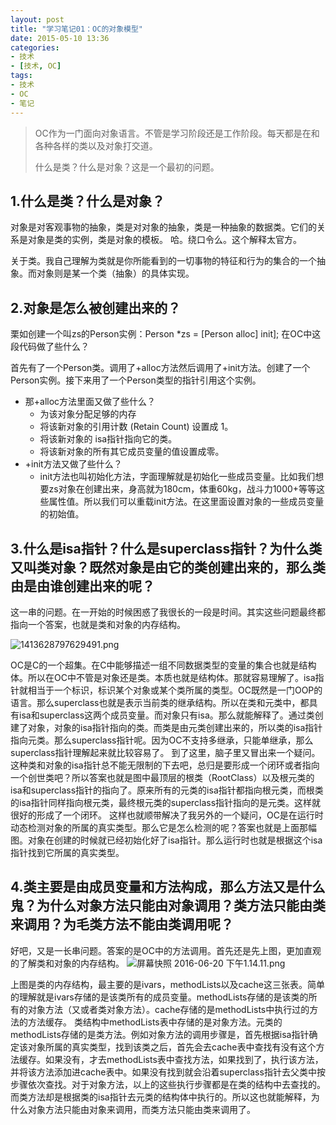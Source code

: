 ```yaml
---
layout: post
title: "学习笔记01：OC的对象模型"
date: 2015-05-10 13:36
categories: 
- 技术
- [技术, OC]
tags: 
- 技术
- OC
- 笔记
---
```


> OC作为一门面向对象语言。不管是学习阶段还是工作阶段。每天都是在和各种各样的类以及对象打交道。
>
> 什么是类？什么是对象？这是一个最初的问题。

## 1.什么是类？什么是对象？
对象是对客观事物的抽象，类是对对象的抽象，类是一种抽象的数据类。它们的关系是对象是类的实例，类是对象的模板。
哈。绕口令么。这个解释太官方。

关于类。我自己理解为类就是你所能看到的一切事物的特征和行为的集合的一个抽象。而对象则是某一个类（抽象）的具体实现。
<!-- more -->

## 2.对象是怎么被创建出来的？
栗如创建一个叫zs的Person实例：Person *zs = [Person alloc] init];
在OC中这段代码做了些什么？

首先有了一个Person类。调用了+alloc方法然后调用了+init方法。创建了一个Person实例。接下来用了一个Person类型的指针引用这个实例。

  * 那+alloc方法里面又做了些什么？
    * 为该对象分配足够的内存 
    * 将该新对象的引用计数 (Retain Count) 设置成 1。
    * 将该新对象的 isa指针指向它的类。
    * 将该新对象的所有其它成员变量的值设置成零。
  * +init方法又做了些什么？
    * init方法也叫初始化方法，字面理解就是初始化一些成员变量。比如我们想要zs对象在创建出来，身高就为180cm，体重60kg，战斗力1000+等等这些属性值。所以我们可以重载init方法。在这里面设置对象的一些成员变量的初始值。


## 3.什么是isa指针？什么是superclass指针？为什么类又叫类对象？既然对象是由它的类创建出来的，那么类由是由谁创建出来的呢？
这一串的问题。在一开始的时候困惑了我很长的一段是时间。其实这些问题最终都指向一个答案，也就是类和对象的内存结构。

![1413628797629491.png](http://upload-images.jianshu.io/upload_images/1488967-42b2c729e2ccb283.png?imageMogr2/auto-orient/strip%7CimageView2/2/w/1240)

OC是C的一个超集。在C中能够描述一组不同数据类型的变量的集合也就是结构体。所以在OC中不管是对象还是类。本质也就是结构体。那就容易理解了。isa指针就相当于一个标识，标识某个对象或某个类所属的类型。OC既然是一门OOP的语言。那么superclass也就是表示当前类的继承结构。所以在类和元类中，都具有isa和superclass这两个成员变量。而对象只有isa。那么就能解释了。通过类创建了对象，对象的isa指针指向的类。而类是由元类创建出来的，所以类的isa指针指向元类。那么superclass指针呢。因为OC不支持多继承，只能单继承，那么superclass指针理解起来就比较容易了。
到了这里，脑子里又冒出来一个疑问。这种类和对象的isa指针总不能无限制的下去吧，总归是要形成一个闭环或者指向一个创世类吧？所以答案也就是图中最顶层的根类（RootClass）以及根元类的isa和superclass指针的指向了。原来所有的元类的isa指针都指向根元类，而根类的isa指针同样指向根元类，最终根元类的superclass指针指向的是元类。这样就很好的形成了一个闭环。
这样也就顺带解决了我另外的一个疑问，OC是在运行时动态检测对象的所属的真实类型。那么它是怎么检测的呢？答案也就是上面那幅图。对象在创建的时候就已经初始化好了isa指针。那么运行时也就是根据这个isa指针找到它所属的真实类型。

## 4.类主要是由成员变量和方法构成，那么方法又是什么鬼？为什么对象方法只能由对象调用？类方法只能由类来调用？为毛类方法不能由类调用呢？

好吧，又是一长串问题。答案的是OC中的方法调用。首先还是先上图，更加直观的了解类和对象的内存结构。
![屏幕快照 2016-06-20 下午1.14.11.png](http://upload-images.jianshu.io/upload_images/1488967-d99981018e89101a.png?imageMogr2/auto-orient/strip%7CimageView2/2/w/1240)

上图是类的内存结构，最主要的是ivars，methodLists以及cache这三张表。简单的理解就是ivars存储的是该类所有的成员变量。methodLists存储的是该类的所有的对象方法（又或者类对象方法）。cache存储的是methodLists中执行过的方法的方法缓存。
类结构中methodLists表中存储的是对象方法。元类的methodLists存储的是类方法。例如对象方法的调用步骤是，首先根据isa指针确定该对象所属的真实类型，找到该类之后，首先会去cache表中查找有没有这个方法缓存。如果没有，才去methodLists表中查找方法，如果找到了，执行该方法，并将该方法添加进cache表中。如果没有找到就会沿着superclass指针去父类中按步骤依次查找。对于对象方法，以上的这些执行步骤都是在类的结构中去查找的。而类方法却是根据类的isa指针去元类的结构体中执行的。所以这也就能解释，为什么对象方法只能由对象来调用，而类方法只能由类来调用了。


